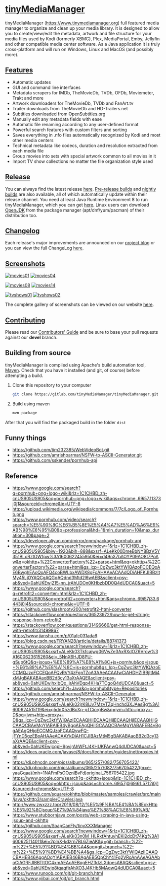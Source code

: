 # [tinyMediaManager][1]

tinyMediaManager (https://www.tinymediamanager.org) full featured media manager to organize and clean up your media library. It is designed to allow you to create/view/edit the metadata, artwork and file structure for your media files used by Kodi (formerly XBMC), Plex, MediaPortal, Emby, Jellyfin and other compatible media center software. As a Java application it is truly cross-platform and will run on Windows, Linux and MacOS (and possibly more).

## [Features][4]

- Automatic updates
- GUI and command line interfaces
- Metadata scrapers for IMDb, TheMovieDb, TVDb, OFDb, Moviemeter, Trakt and more
- Artwork downloaders for TheMovieDb, TVDb and FanArt.tv
- Trailer downloads from TheMovieDb and HD-Trailers.net
- Subtitles downloaded from OpenSubtitles.org
- Manually edit any metadata fields with ease
- Automatic file renaming according to any user-defined format
- Powerful search features with custom filters and sorting
- Saves everything in .nfo files automatically recognized by Kodi and most other media centers
- Technical metadata like codecs, duration and resolution extracted from each media file
- Group movies into sets with special artwork common to all movies in it
- Import TV show collections no matter the file organization style used

## [Release][5]

You can always find the latest release [here][5]. [Pre-release builds][6] and [nightly builds][7] are also available, all of which automatically update within their release channel. You need at least Java Runtime Environment 8 to run tinyMediaManager, which you can get [here][8]. Linux users can download [OpenJDK][9] from the package manager (apt/dnf/yum/pacman) of their distribution too.

## [Changelog][10]

Each release's major improvements are announced on our [project blog][11] or you can view the full ChangeLog [here][12].

## [Screenshots][13]

[![movies01](https://www.tinymediamanager.org/images/screenshots/thumbs/v3/movies/movies01-thumb.png)](https://www.tinymediamanager.org/images/screenshots/v3/movies/movies01.png) [![movies04](https://www.tinymediamanager.org/images/screenshots/thumbs/v3/movies/movies04-thumb.png)](https://www.tinymediamanager.org/images/screenshots/v3/movies/movies04.png)

[![movies08](https://www.tinymediamanager.org/images/screenshots/thumbs/v3/movies/movies08-thumb.png)](https://www.tinymediamanager.org/images/screenshots/v3/movies/movies08.png) [![movies14](https://www.tinymediamanager.org/images/screenshots/thumbs/v3/movies/movies14-thumb.png)](https://www.tinymediamanager.org/images/screenshots/v3/movies/movies14.png)

[![tvshows01](https://www.tinymediamanager.org/images/screenshots/thumbs/v3/tvshows/tvshows01-thumb.png)](https://www.tinymediamanager.org/images/screenshots/v3/tvshows/tvshows01.png) [![tvshows02](https://www.tinymediamanager.org/images/screenshots/thumbs/v3/tvshows/tvshows02-thumb.png)](https://www.tinymediamanager.org/images/screenshots/v3/tvshows/tvshows02.png)

The complete gallery of screenshots can be viewed on our website [here][13].

## [Contributing][14]

Please read our [Contributors' Guide][14] and be sure to base your pull requests against our **devel** branch.

## Building from source

tinyMediaManager is compiled using Apache's build automation tool, [Maven][15]. Check that you have it installed (and git, of course) before attempting a build.

1. Clone this repository to your computer

   ```bash
   git clone https://gitlab.com/tinyMediaManager/tinyMediaManager.git
   ```

1. Build using maven

   ```bash
   mvn package
   ```

After that you will find the packaged build in the folder `dist`

[1]: https://www.tinymediamanager.org
[4]: https://www.tinymediamanager.org/features/
[5]: https://www.tinymediamanager.org/download/
[6]: https://www.tinymediamanager.org/download/prerelease
[7]: https://www.tinymediamanager.org/download/nightly-build
[8]: https://www.java.com/en/download/manual.jsp
[9]: https://openjdk.java.net/install/
[10]: /changelog.txt
[11]: https://www.tinymediamanager.org/blog/
[12]: https://www.tinymediamanager.org/changelog/
[13]: https://www.tinymediamanager.org/screenshots/
[14]: /CONTRIBUTING.md
[15]: https://maven.apache.org/

## Funny things
- https://github.com/tim232385/WebVideoBot.git
- https://github.com/amrishparmar/NSFW-to-ASCII-Generator.git
- https://github.com/sskender/pornhub-api

## Reference
- https://www.google.com/search?q=pornhub+png+logo+wiki&rlz=1C1CHBD_zh-cnUS905US905&oq=pornhub+png+logo+wiki&aqs=chrome..69i57.11373j0j1&sourceid=chrome&ie=UTF-8
- https://upload.wikimedia.org/wikipedia/commons/7/7c/Logo_of_Pornhub.png
- https://www.pornhub.com/video/search?search=%E5%90%8C%E6%B5%8E%E5%A4%A7%E5%AD%A6%E9%AB%98%E6%95%B0&p=professional&hd=1&min_duration=10&max_duration=30&page=2
- https://developer.aliyun.com/mirror/npm/package/pornhub-api
- https://www.google.com/search?newwindow=1&rlz=1C1CHBD_zh-cnUS905US905&biw=1920&bih=888&sxsrf=ALeKk00DmeBbNY8BzV5Y351BLoRztOW1pw%3A1600622455950&ei=d49nX7bAOYP09AO8t7PoAw&q=okhttp+%22ConverterFactory%22+parse+html&oq=okhttp+%22ConverterFactory%22+parse+html&gs_lcp=CgZwc3ktYWIQAzoFCCEQoAE6BwghEAoQoAFQ4coBWLbxAWDX8gFoAHAAeACAAdQDiAHFKJIBBzItMy45LjOYAQCgAQGqAQdnd3Mtd2l6wAEB&sclient=psy-ab&ved=0ahUKEwj215-nn_jrAhUDOn0KHbzbDD0Q4dUDCA0&uact=5
- https://www.google.com/search?q=retrofit2+converter+html&rlz=1C1CHBD_zh-cnUS905US905&oq=retrofit2+converter+html&aqs=chrome..69i57j33.6443j0j4&sourceid=chrome&ie=UTF-8
- https://github.com/slashrootv200/retrofit2-html-converter
- https://stackoverflow.com/questions/36523972/how-to-get-string-response-from-retrofit2
- https://stackoverflow.com/questions/31496666/get-html-response-with-retrofit/31499867
- https://www.jianshu.com/p/01afc031ada6
- https://blog.csdn.net/FRYAN28/article/details/88741373
- https://www.google.com/search?newwindow=1&rlz=1C1CHBD_zh-cnUS905US905&sxsrf=ALeKk03Tkfcajwg06VwZe3AxRXdOZ6Vrow%3A1600623615260&ei=_5NnX6HJD8PU-gSup6tQ&q=jsoup+%E6%89%A7%E8%A1%8C+js+pornhub&oq=jsoup+%E6%89%A7%E8%A1%8C+js+pornhub&gs_lcp=CgZwc3ktYWIQAzoECCMQJzoFCCEQoAFQvRVY4zFgnTZoA3AAeACAAfwCiAHDHZIBBjItMi4xMJgBAKABAaoBB2d3cy13aXrAAQE&sclient=psy-ab&ved=0ahUKEwjhxIbQo_jrAhVDqp4KHa7TCgoQ4dUDCA0&uact=5
- https://github.com/search?l=Java&q=pornhub&type=Repositories
- https://github.com/amrishparmar/NSFW-to-ASCII-Generator
- https://www.google.com/search?newwindow=1&rlz=1C1CHBD_zh-cnUS905US905&sxsrf=ALeKk02jrK8IJv7MzvTZqHnchd3XJAesBg%3A1600624515119&ei=g5dnX5zdBoXp-gTCiorgBw&q=jvm+http+proxy+-D&oq=jvm+http+proxy+-D&gs_lcp=CgZwc3ktYWIQAzIECAAQHjIECAAQHjIECAAQHjIECAAQHjIGCAAQCBAeMgYIABAIEB4yBggAEAgQHjIGCAAQCBAeMgYIABAFEB4yBggAEAgQHjoECCMQJzoFCAAQywFQ-jFYnD5gzEBoAHAAeACAAYkDiAH1CJIBAzMtM5gBAKABAaoBB2d3cy13aXrAAQE&sclient=psy-ab&ved=0ahUKEwjcqpH9pvjrAhWFtJ4KHUKFAnwQ4dUDCA0&uact=5
- https://docs.oracle.com/javase/8/docs/technotes/guides/net/proxies.html
- https://di.phncdn.com/pics/albums/065/257/082/756705422/
- https://di.phncdn.com/pics/albums/065/257/082/756705422/(m=e-yaaGqaa)(mh=1NAFmPsOOznlBvFd)original_756705422.jpg
- https://www.google.com/search?q=okhttp+jsoup&rlz=1C1CHBD_zh-cnUS905US905&oq=okhttp+jsoup&aqs=chrome..69i57j0j69i61.5712j0j1&sourceid=chrome&ie=UTF-8
- https://github.com/square/okhttp/blob/master/samples/crawler/src/main/java/okhttp3/sample/Crawler.java
- http://www.zwxzzz.top/2019/08/12/%E5%9F%BA%E4%BA%8EokHttp%E5%92%8Cjsoup%E7%9A%84java%E7%88%AC%E8%99%AB/
- https://www.stubbornjava.com/posts/web-scraping-in-java-using-jsoup-and-okhttp
- https://github.com/SoapCanFly/tinyXXXManager
- https://www.google.com/search?newwindow=1&rlz=1C1CHBD_zh-cnUS905US905&sxsrf=ALeKk03n0M_HLRxfAhtuyhEKi2dcDt74Kg%3A1600625114011&ei=2plnX-kdzrn7BL6ZieAK&q=git+branch+%22-m%22+%E5%91%BD%E4%BB%A4&oq=git+branch+%22-m%22+%E5%91%BD%E4%BB%A4&gs_lcp=CgZwc3ktYWIQAzIICAAQCBAHEB46AggAOgYIABAIEB46BAgAEB5QpChY41Fg2VRoAnAAeAGAAboCiAGRFJIBBTItOC4xmAEAoAEBqgEHZ3dzLXdpesABAQ&sclient=psy-ab&ved=0ahUKEwjp8tqaqfjrAhXO3J4KHb5MAqwQ4dUDCA0&uact=5
- https://www.runoob.com/git/git-branch.html
- https://www.yiibai.com/git/git_branch.html

